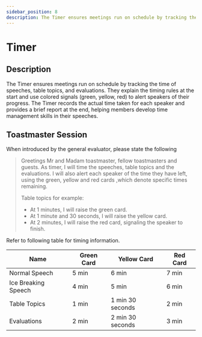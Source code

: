 ```yaml
---
sidebar_position: 8
description: The Timer ensures meetings run on schedule by tracking the time of speeches, table topics, and evaluations. 
---
```


# Timer

## Description

The Timer ensures meetings run on schedule by tracking the time of speeches, table topics, and evaluations. They explain
the timing rules at the start and use colored signals (green, yellow, red) to alert speakers of their progress. The
Timer records the actual time taken for each speaker and provides a brief report at the end, helping members develop
time management skills in their speeches.

## Toastmaster Session

When introduced by the general evaluator, please state the following

> Greetings Mr and Madam toastmaster, fellow toastmasters and guests. As timer, I will time the speeches, table topics
> and the evaluations. I will also alert each speaker of the time they have left, using the green, yellow and red cards
> ,which denote specific times remaining. 
> 
> Table topics for example: 
> - At 1 minutes, I will raise the green card.
> - At 1 minute and 30 seconds, I will raise the yellow card.
> - At 2 minutes, I will raise the red card, signaling the speaker to finish.

Refer to following table for timing information.

| Name                | Green Card | Yellow Card      | Red Card |
|---------------------|------------|------------------|----------|
| Normal Speech       | 5 min      | 6 min            | 7 min    |
| Ice Breaking Speech | 4 min      | 5 min            | 6 min    |
| Table Topics        | 1 min      | 1 min 30 seconds | 2 min    |
| Evaluations         | 2 min      | 2 min 30 seconds | 3 min    |
